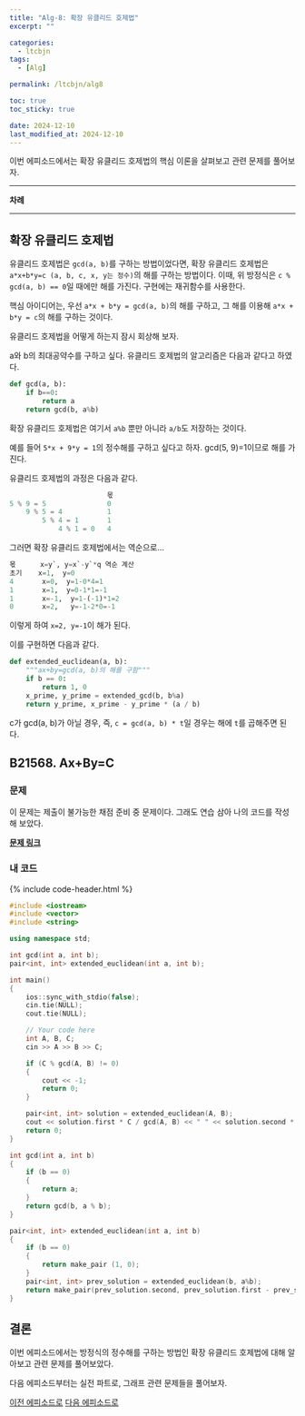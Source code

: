 ```yaml
---
title: "Alg-8: 확장 유클리드 호제법"
excerpt: ""

categories:
  - ltcbjn
tags:
  - [Alg]

permalink: /ltcbjn/alg8

toc: true
toc_sticky: true

date: 2024-12-10
last_modified_at: 2024-12-10
---
```


이번 에피소드에서는 확장 유클리드 호제법의 핵심 이론을 살펴보고 관련 문제를 풀어보자.

___

**차례**

___

## 확장 유클리드 호제법

유클리드 호제법은 `gcd(a, b)`를 구하는 방법이었다면, 확장 유클리드 호제법은 `a*x+b*y=c (a, b, c, x, y는 정수)`의 해를 구하는 방법이다. 이때, 위 방정식은 `c % gcd(a, b) == 0`일 때에만 해를 가진다. 구현에는 재귀함수를 사용한다.

핵심 아이디어는, 우선 `a*x + b*y = gcd(a, b)`의 해를 구하고, 그 해를 이용해 `a*x + b*y = c`의 해를 구하는 것이다.

유클리드 호제법을 어떻게 하는지 잠시 회상해 보자.

a와 b의 최대공약수를 구하고 싶다. 유클리드 호제법의 알고리즘은 다음과 같다고 하였다.

```python 
def gcd(a, b):
    if b==0:
        return a
    return gcd(b, a%b)
```

확장 유클리드 호제법은 여기서 `a%b` 뿐만 아니라 `a/b`도 저장하는 것이다.

예를 들어 `5*x + 9*y = 1`의 정수해를 구하고 싶다고 하자. gcd(5, 9)=1이므로 해를 가진다.

유클리드 호제법의 과정은 다음과 같다.

```python
                        몫 
5 % 9 = 5               0
    9 % 5 = 4           1
        5 % 4 = 1       1
            4 % 1 = 0   4 
```

그러면 확장 유클리드 호제법에서는 역순으로...

```python 
몫      x=y`, y=x`-y`*q 역순 계산
초기    x=1,  y=0
4       x=0,  y=1-0*4=1
1       x=1,  y=0-1*1=-1
1       x=-1,  y=1-(-1)*1=2
0       x=2,   y=-1-2*0=-1
```

이렇게 하여 `x=2, y=-1`이 해가 된다.

이를 구현하면 다음과 같다.

```python
def extended_euclidean(a, b):
    """ax+by=gcd(a, b)의 해를 구함"""
    if b == 0:
        return 1, 0
    x_prime, y_prime = extended_gcd(b, b%a)
    return y_prime, x_prime - y_prime * (a / b)
```

c가 gcd(a, b)가 아닐 경우, 즉, `c = gcd(a, b) * t`일 경우는 해에 `t`를 곱해주면 된다.

## B21568. Ax+By=C

### 문제 

이 문제는 제출이 불가능한 채점 준비 중 문제이다. 그래도 연습 삼아 나의 코드를 작성해 보았다.

[**문제 링크**](https://acmicpc.net/problem/21568)

### 내 코드 

{% include code-header.html %}

```cpp
#include <iostream>
#include <vector>
#include <string>

using namespace std;

int gcd(int a, int b);
pair<int, int> extended_euclidean(int a, int b);

int main()
{
    ios::sync_with_stdio(false);
    cin.tie(NULL);
    cout.tie(NULL);

    // Your code here
    int A, B, C;
    cin >> A >> B >> C;

    if (C % gcd(A, B) != 0)
    {
        cout << -1;
        return 0;
    }

    pair<int, int> solution = extended_euclidean(A, B);
    cout << solution.first * C / gcd(A, B) << " " << solution.second * C / gcd(A, B);
    return 0;
}

int gcd(int a, int b)
{
    if (b == 0)
    {
        return a;
    }
    return gcd(b, a % b);
}

pair<int, int> extended_euclidean(int a, int b)
{
    if (b == 0)
    {
        return make_pair (1, 0);
    }
    pair<int, int> prev_solution = extended_euclidean(b, a%b);
    return make_pair(prev_solution.second, prev_solution.first - prev_solution.second * (a/b));
}
```

## 결론

이번 에피소드에서는 방정식의 정수해를 구하는 방법인 확장 유클리드 호제법에 대해 알아보고 관련 문제를 풀어보았다.

다음 에피소드부터는 실전 파트로, 그래프 관련 문제들을 풀어보자.

[이전 에피소드로](/ltcbjn/alg7) [다음 에피소드로](/ltcbjn/alg9)
